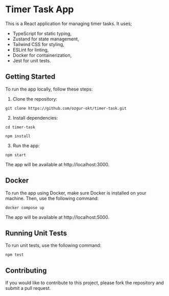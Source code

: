 # Timer Task App
This is a React application for managing timer tasks. It uses;
* TypeScript for static typing, 
* Zustand for state management, 
* Tailwind CSS for styling, 
* ESLint for linting, 
* Docker for containerization,
* Jest for unit tests.

## Getting Started
To run the app locally, follow these steps:

1. Clone the repository:

`git clone https://github.com/ozgur-okt/timer-task.git`

2. Install dependencies:

`cd timer-task`

`npm install`


3. Run the app:

`npm start`

The app will be available at http://localhost:3000.

## Docker

To run the app using Docker, make sure Docker is installed on your machine. Then, use the following command:
 
`docker compose up`

The app will be available at http://localhost:5000.

## Running Unit Tests

To run unit tests, use the following command:

`npm test`

## Contributing

If you would like to contribute to this project, please fork the repository and submit a pull request. 